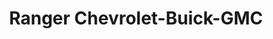 ---
title: "Ranger Chevrolet-Buick-GMC"
url: /hibbing/ranger-chevrolet-buick-gmc/
shop: Autohaus
---
